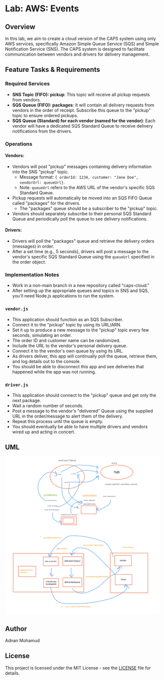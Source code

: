 # Lab: AWS: Events

## Overview

In this lab, we aim to create a cloud version of the CAPS system using only AWS services, specifically Amazon Simple Queue Service (SQS) and Simple Notification Service (SNS). The CAPS system is designed to facilitate communication between vendors and drivers for delivery management.

## Feature Tasks & Requirements

### Required Services

- **SNS Topic (FIFO): pickup**: This topic will receive all pickup requests from vendors.
- **SQS Queue (FIFO): packages**: It will contain all delivery requests from vendors in the order of receipt. Subscribe this queue to the "pickup" topic to ensure ordered pickups.
- **SQS Queue (Standard) for each vendor (named for the vendor)**: Each vendor will have a dedicated SQS Standard Queue to receive delivery notifications from the drivers.

### Operations

#### Vendors:

- Vendors will post "pickup" messages containing delivery information into the SNS "pickup" topic.
  - Message format: `{ orderId: 1234, customer: "Jane Doe", vendorUrl: queueUrl}`.
  - Note: `queueUrl` refers to the AWS URL of the vendor's specific SQS Standard Queue.
- Pickup requests will automatically be moved into an SQS FIFO Queue called "packages" for the drivers.
  - The "packages" queue should be a subscriber to the "pickup" topic.
- Vendors should separately subscribe to their personal SQS Standard Queue and periodically poll the queue to see delivery notifications.

#### Drivers:

- Drivers will poll the "packages" queue and retrieve the delivery orders (messages) in order.
- After a set time (e.g., 5 seconds), drivers will post a message to the vendor's specific SQS Standard Queue using the `queueUrl` specified in the order object.

### Implementation Notes

- Work in a non-main branch in a new repository called "caps-cloud."
- After setting up the appropriate queues and topics in SNS and SQS, you'll need Node.js applications to run the system.

### `vendor.js`

- This application should function as an SQS Subscriber.
- Connect it to the "pickup" topic by using its URL/ARN.
- Set it up to produce a new message to the "pickup" topic every few seconds, simulating an order.
- The order ID and customer name can be randomized.
- Include the URL to the vendor's personal delivery queue.
- Connect it to the vendor's own queue by using its URL.
- As drivers deliver, this app will continually poll the queue, retrieve them, and log details out to the console.
- You should be able to disconnect this app and see deliveries that happened while the app was not running.

### `driver.js`

- This application should connect to the "pickup" queue and get only the next package.
- Wait a random number of seconds.
- Post a message to the vendor's "delivered" Queue using the supplied URL in the order/message to alert them of the delivery.
- Repeat this process until the queue is empty.
- You should eventually be able to have multiple drivers and vendors wired up and acting in concert.

## UML 

![UML](uml.png)

## Author

Adnan Mohamud

## License

This project is licensed under the MIT License - see the [LICENSE](LICENSE) file for details.
